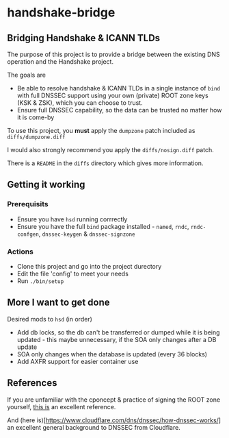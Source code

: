 # handshake-bridge
## Bridging Handshake &amp; ICANN TLDs

The purpose of this project is to provide a bridge between the existing DNS operation and the Handshake project.

The goals are
- Be able to resolve handshake & ICANN TLDs in a single instance of `bind` with full DNSSEC support
using your own (private) ROOT zone keys (KSK & ZSK), which you can choose to trust.
- Ensure full DNSSEC capability, so the data can be trusted no matter how it is come-by

To use this project, you **must** apply the `dumpzone` patch included as `diffs/dumpzone.diff`

I would also strongly recommend you apply the `diffs/nosign.diff` patch.

There is a `README` in the `diffs` directory which gives more information.



## Getting it working

### Prerequisits

- Ensure you have `hsd` running corrrectly
- Ensure you have the full `bind` package installed - `named`, `rndc`, `rndc-confgen`, `dnssec-keygen` & `dnssec-signzone`


### Actions

- Clone this project and go into the project durectory
- Edit the file 'config' to meet your needs
- Run `./bin/setup`



## More I want to get done

Desired mods to `hsd` (in order)

- Add db locks, so the db can't be transferred or dumped while it is being updated - this maybe unnecessary,
if the SOA only changes after a DB update
- SOA only changes when the database is updated (every 36 blocks)
- Add AXFR support for easier container use


## References

If you are unfamiliar with the cponcept & practice of signing the ROOT zone yourself, 
[this is](https://dnsworkshop.de/local-augmented-root-zone.html) an excellent reference.

And (here is)[https://www.cloudflare.com/dns/dnssec/how-dnssec-works/] an excellent
general background to DNSSEC from Cloudflare.
